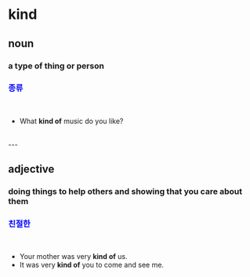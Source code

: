 # **kind**

## noun
### a type of thing or person
### <span style="color: blue">종류</span>
<br/>

* What **kind of** music do you like?  
<br/>
---
<br/>

## adjective
### doing things to help others and showing that you care about them
### <span style="color: blue">친절한</span>
<br/>

* Your mother was very **kind of** us.
* It was very **kind of** you to come and see me.